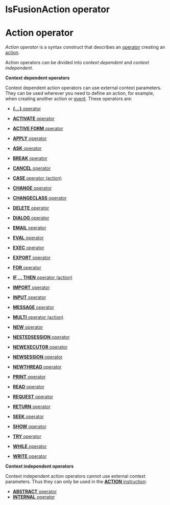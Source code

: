 # lsFusionAction operator

# Action operator

*Action operator* is a syntax construct that describes an [operator](lsFusionОperators.md) creating an [action](lsFusionActions.md).

Action operators can be divided into *context dependent* and *context independent*.

**Context dependent operators**

Context dependent action operators can use external context parameters. They can be used wherever you need to define an action, for example, when creating another action or [event](lsFusionEvents.md). These operators are:

-   [**{...}** operator](lsFusionOperator_..._.md)

-   [**ACTIVATE** operator](lsFusionACTIVATE_operator.md)
-   [**ACTIVE FORM** operator](lsFusionACTIVE_FORM_operator.md)
-   [**APPLY** operator](lsFusionAPPLY_operator.md)
-   [**ASK** operator](lsFusionASK_operator.md)
-   [**BREAK** operator](lsFusionBREAK_operator.md)
-   [**CANCEL** operator](lsFusionCANCEL_operator.md)
-   [**CASE** operator (action)](lsFusionCASE_operator_action_.md)
-   [**CHANGE** operator](lsFusionCHANGE_operator.md)
-   [**CHANGECLASS** operator](lsFusionCHANGECLASS_operator.md)
-   [**DELETE** operator](lsFusionDELETE_operator.md)
-   [**DIALOG** operator](lsFusionDIALOG_operator.md)
-   [**EMAIL** operator](lsFusionEMAIL_operator.md)
-   [**EVAL** operator](lsFusionEVAL_operator.md)
-   [**EXEC** operator](lsFusionEXEC_operator.md)
-   [**EXPORT** operator](lsFusionEXPORT_operator.md)
-   [**FOR** operator](lsFusionFOR_operator.md)
-   [**IF** ... **THEN** operator (action)](lsFusionIF_..._THEN_operator_action_.md)
-   [**IMPORT** operator](lsFusionIMPORT_operator.md)
-   [**INPUT** operator](lsFusionINPUT_operator.md)
-   [**MESSAGE** operator](lsFusionMESSAGE_operator.md)
-   [**MULTI** operator (action)](lsFusionMULTI_operator_action_.md)
-   [**NEW** operator](lsFusionNEW_operator.md)
-   [**NESTEDSESSION** operator](lsFusionNESTEDSESSION_operator.md)
-   [**NEWEXECUTOR** operator](lsFusionNEWEXECUTOR_operator.md)
-   [**NEWSESSION** operator](lsFusionNEWSESSION_operator.md)
-   [**NEWTHREAD** operator](lsFusionNEWTHREAD_operator.md)
-   [**PRINT** operator](lsFusionPRINT_operator.md)
-   [**READ** operator](lsFusionREAD_operator.md)
-   [**REQUEST** operator](lsFusionREQUEST_operator.md)
-   [**RETURN** operator](lsFusionRETURN.md)
-   [**SEEK** operator](lsFusionSEEK_operator.md)
-   [**SHOW** operator](lsFusionSHOW_operator.md)
-   [**TRY** operator](lsFusionTRY_operator.md)
-   [**WHILE** operator](lsFusionWHILE_operator.md)
-   [**WRITE** operator](lsFusionWRITE_operator.md)

**Context independent operators**

Context independent action operators cannot use external context parameters. Thus they can only be used in the [**ACTION** instruction](lsFusionACTION_instruction.md):

-   [**ABSTRACT** operator](lsFusionABSTRACT_operator_action_.md)
-   [**INTERNAL** operator](lsFusionINTERNAL_operator.md)

  

